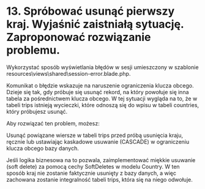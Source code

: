 # 13. Spróbować usunąć pierwszy kraj. Wyjaśnić zaistniałą sytuację. Zaproponować rozwiązanie problemu.

Wykorzystać sposób wyświetlania błędów w sesji umieszczony w szablonie
resources\views\shared\session-error.blade.php.

Komunikat o błędzie wskazuje na naruszenie ograniczenia klucza obcego. Dzieje się tak, gdy próbuje się usunąć rekord, na który powołuje się inna tabela za pośrednictwem klucza obcego. W tej sytuacji wygląda na to, że w tabeli trips istnieją wycieczki, które odnoszą się do wpisu w tabeli countries, który próbujesz usunąć.

Aby rozwiązać ten problem, możesz:

Usunąć powiązane wiersze w tabeli trips przed próbą usunięcia kraju, ręcznie lub ustawiając kaskadowe usuwanie (CASCADE) w ograniczeniu klucza obcego bazy danych.

Jeśli logika biznesowa na to pozwala, zaimplementować miękkie usuwanie (soft delete) za pomocą cechy SoftDeletes w modelu Country. W ten sposób kraj nie zostanie faktycznie usunięty z bazy danych, a więc zachowana zostanie integralność tabeli trips, która się na niego odwołuje.
